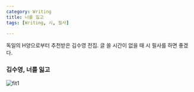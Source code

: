 ```yaml
---
category: Writing
title: 너를 잃고 
tags: [Writing, 시, 필사]

---
```


독일의 H양으로부터 추천받은 김수영 전집. 글 쓸 시간이 없을 때 시 필사를 하면 좋겠다.  
### 김수영, 너를 잃고

![fit1](https://www.dropbox.com/s/iph80cvsgs66k42/%EB%84%88%EB%A5%BC%EC%9E%83%EA%B3%A0.jpg?raw=1)<br>